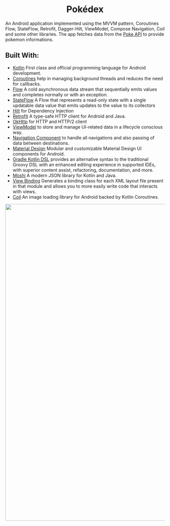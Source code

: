 
<h1 align="center">Pokédex </h1>

An Android application implemented using the MVVM pattern, Coroutines Flow, StateFlow, Retrofit, Dagger-Hilt, ViewModel, Compose Navigation, Coil and some other libraries.
The app fetches data from the [Poke API](https://pokeapi.co/) to provide pokemon informations.

## Built With: 
* [Kotlin](https://kotlinlang.org/) First class and official programming language for Android development.
* [Coroutines](https://kotlinlang.org/docs/reference/coroutines-overview.html)   help in managing background threads and reduces the need for callbacks.
* [Flow](https://kotlinlang.org/docs/reference/coroutines/flow.html)  A cold asynchronous data stream that sequentially emits values and completes normally or with an exception.
* [StateFlow](https://kotlin.github.io/kotlinx.coroutines/kotlinx-coroutines-core/kotlinx.coroutines.flow/-state-flow/) A Flow that represents a read-only state with a single updatable data value that emits updates to the value to its collectors
* [Hilt](https://dagger.dev/hilt/) for Dependency Injection
* [Retrofit](https://square.github.io/retrofit/)  A type-safe HTTP client for Android and Java.
* [OkHttp](https://github.com/square/okhttp) for HTTP and HTTP/2 client
* [ViewModel](https://developer.android.com/topic/libraries/architecture/viewmodel) to store and manage UI-related data in a lifecycle conscious way.
* [Navigation Component](https://developer.android.com/guide/navigation) to handle all navigations and also passing of data between destinations.
* [Material Design](https://material.io/develop/android/docs/getting-started/) Modular and customizable Material Design UI components for Android.
* [Gradle Kotlin DSL](https://docs.gradle.org/current/userguide/kotlin_dsl.html) provides an alternative syntax to the traditional Groovy DSL with an enhanced editing experience in supported IDEs, with superior content assist, refactoring, documentation, and more.
* [Moshi](https://github.com/square/moshi) A modern JSON library for Kotlin and Java.
* [View Binding](https://developer.android.com/topic/libraries/view-binding) Generates a binding class for each XML layout file present in that module and allows you to more easily write code that interacts with views.
* [Coil](https://github.com/coil-kt/coil) An image loading library for Android backed by Kotlin Coroutines.

 <img src="https://user-images.githubusercontent.com/93207605/235676420-e4d41dfb-c252-4271-aa4d-cffe66a860d2.gif" hieght="1000" width="1000">

